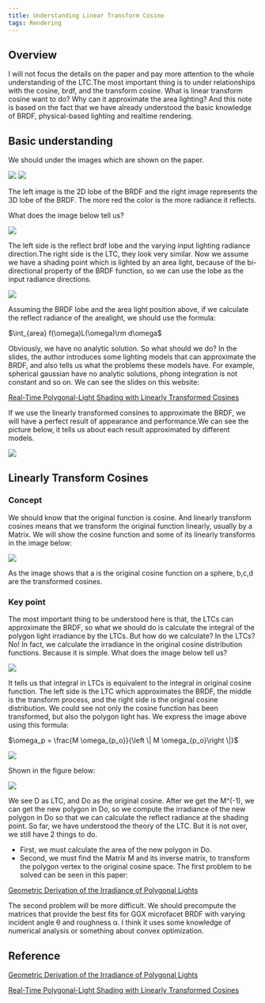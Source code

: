 ```yaml
---
title: Understanding Linear Transform Cosine
tags: Rendering
---
```


## Overview
I will not focus the details on the paper and pay more attention to the whole understanding of the LTC.The most important thing is to under relationships with the cosine, brdf, and the transform cosine. What is linear transform cosine want to do? Why can it approximate the area lighting? And this note is based on the fact that we have already understood the basic knowledge of BRDF, physical-based lighting and realtime rendering.

## Basic understanding
We should under the images which are shown on the paper.

![](post_img/LTC/lobe.PNG)
![](post_img/LTC/lobe_brdf.PNG)

The left image is the 2D lobe of the BRDF and the right image represents the 3D lobe of the BRDF. The more red the color is the more radiance it reflects. 

What does the image below tell us?

![](post_img/LTC/moving_lobe.gif)

The left side is the reflect brdf lobe and the varying input lighting radiance direction.The right side is the LTC, they look very similar.
Now we assume we have a shading point which is lighted by an area light, because of the bi-directional property of the BRDF function, so we can use the lobe as the input radiance directions.

![](post_img/LTC/poly_light_shading.PNG)

Assuming the BRDF lobe and the area light position above, if we calculate the reflect radiance of the arealight, we should use the formula:

$\int_{area} f(\omega)L(\omega)\rm d\omega$

Obviously, we have no analytic solution.
So what should we do?
In the slides, the author introduces some lighting models that can approximate the BRDF, and also tells us what the problems these models have. For example, spherical gaussian have no analytic solutions, phong integration is not constant and so on.
We can see the slides on this website:

[Real-Time Polygonal-Light Shading with Linearly Transformed Cosines](https://drive.google.com/file/d/0BzvWIdpUpRx_Z2pZWWFtam5xTFE/view?resourcekey=0-K9rJBtyrgGtxfP3XHDUCyQ)

If we use the linearly transformed consines to approximate the BRDF, we will have a perfect result of appearance and performance.We can see the picture below, it tells us about each result approximated by different models.

![](post_img/LTC/shapes_of_parametric_brdfs.PNG)

## Linearly Transform Cosines
### Concept
We should know that the original function is cosine. And linearly transform cosines means that we transform the original function linearly, usually by a Matrix.
We will show the cosine function and some of its linearly transforms in the image below:

![](post_img/LTC/ltc_examples.png)

As the image shows that a is the original cosine function on a sphere, b,c,d are the transformed cosines.

### Key point
The most important thing to be understood here is that, the LTCs can approximate the BRDF, so what we should do is calculate the integral of the polygon light irradiance by the LTCs.
But how do we calculate? In the LTCs? No! In fact, we calculate the irradiance in the original cosine distribution functions. Because it is simple.
What does the image below tell us?

![](post_img/LTC/transform_process.gif)

It tells us that integral in LTCs is equivalent to the integral in original cosine function. The left side is the LTC which approximates the BRDF, the middle is the transform process, and the right side is the original cosine distribution.
We could see not only the cosine function has been transformed, but also the polygon light has.
We express the image above using this formula:

$\omega_p = \frac{M \omega_{p_o}}{\left \| M \omega_{p_o}\right \|}$

![](post_img/LTC/integral_formula.png)


Shown in the figure below:

![](post_img/LTC/area_transform.png)

We see D as LTC, and Do as the original cosine. After we get the M^(-1), we can get the new polygon in Do, so we compute the irradiance of the new polygon in Do so that we can calculate the reflect radiance at the shading point.
So far, we have understood the theory of the LTC. But it is not over, we still have 2 things to do.
- First, we must calculate the area of the new polygon in Do.
- Second, we must find the Matrix M and its inverse matrix, to transform the polygon vertex to the original cosine space.
The first problem to be solved can be seen in this paper:

[Geometric Derivation of the Irradiance of Polygonal
Lights](https://hal.science/hal-01458129/document)

The second problem will be more difficult. We should precompute the matrices that provide the best fits for GGX microfacet BRDF with varying incident angle θ and roughness α. I think it uses some knowledge of numerical analysis or something about convex optimization.

## Reference
[Geometric Derivation of the Irradiance of Polygonal
Lights](https://hal.science/hal-01458129/document)

[Real-Time Polygonal-Light Shading with Linearly Transformed Cosines](https://drive.google.com/file/d/0BzvWIdpUpRx_Z2pZWWFtam5xTFE/view?resourcekey=0-K9rJBtyrgGtxfP3XHDUCyQ)

